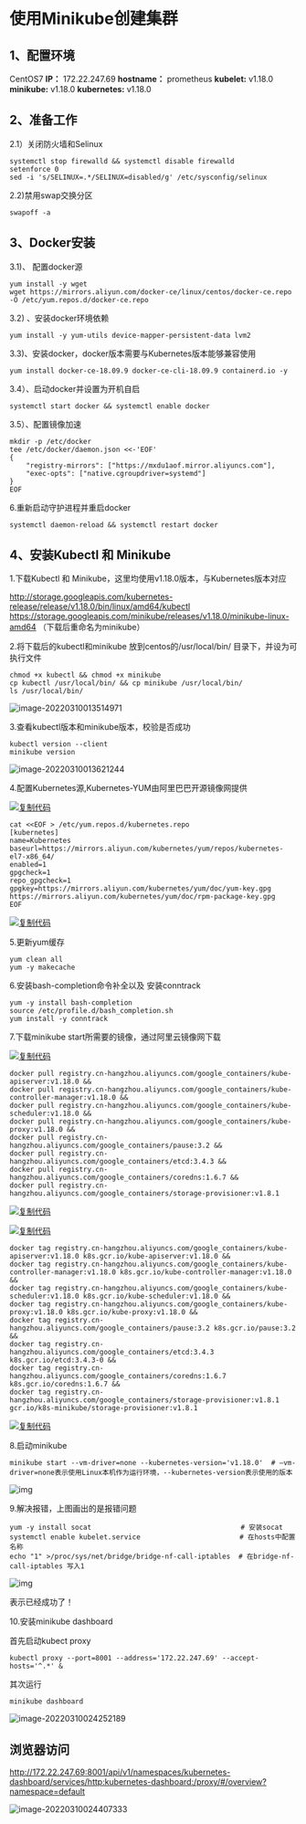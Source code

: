 # 使用Minikube创建集群

## 1、配置环境

CentOS7
**IP：**     			 	172.22.247.69
**hostname：**   	prometheus
**kubelet:**   		    v1.18.0
**minikube:**  		  v1.18.0
**kubernetes:**		v1.18.0



## 2、准备工作

2.1）关闭防火墙和Selinux

```
systemctl stop firewalld && systemctl disable firewalld
setenforce 0
sed -i 's/SELINUX=.*/SELINUX=disabled/g' /etc/sysconfig/selinux
```

2.2)禁用swap交换分区

```
swapoff -a 
```



## 3、Docker安装

3.1)、 配置docker源

```
yum install -y wget
wget https://mirrors.aliyun.com/docker-ce/linux/centos/docker-ce.repo -O /etc/yum.repos.d/docker-ce.repo
```

3.2) 、安装docker环境依赖

```
yum install -y yum-utils device-mapper-persistent-data lvm2
```

3.3)、安装docker，docker版本需要与Kubernetes版本能够兼容使用

```
yum install docker-ce-18.09.9 docker-ce-cli-18.09.9 containerd.io -y 
```

3.4）、启动docker并设置为开机自启

```
systemctl start docker && systemctl enable docker
```

3.5）、配置镜像加速

```
mkdir -p /etc/docker 
tee /etc/docker/daemon.json <<-'EOF'
{
    "registry-mirrors": ["https://mxdu1aof.mirror.aliyuncs.com"], 
    "exec-opts": ["native.cgroupdriver=systemd"]
}
EOF
```



6.重新启动守护进程并重启docker

```
systemctl daemon-reload && systemctl restart docker
```





## 4、安装Kubectl 和 Minikube

1.下载Kubectl 和 Minikube，这里均使用v1.18.0版本，与Kubernetes版本对应

http://storage.googleapis.com/kubernetes-release/release/v1.18.0/bin/linux/amd64/kubectl
https://storage.googleapis.com/minikube/releases/v1.18.0/minikube-linux-amd64 （下载后重命名为minikube）

2.将下载后的kubectl和minikube 放到centos的/usr/local/bin/ 目录下，并设为可执行文件

```
chmod +x kubectl && chmod +x minikube
cp kubectl /usr/local/bin/ && cp minikube /usr/local/bin/
ls /usr/local/bin/
```

![image-20220310013514971](C:\Users\小贤\AppData\Roaming\Typora\typora-user-images\image-20220310013514971.png)



3.查看kubectl版本和minikube版本，校验是否成功

```
kubectl version --client
minikube version
```

![image-20220310013621244](C:\Users\小贤\AppData\Roaming\Typora\typora-user-images\image-20220310013621244.png)



4.配置Kubernetes源,Kubernetes-YUM由阿里巴巴开源镜像网提供

[![复制代码](https://common.cnblogs.com/images/copycode.gif)](javascript:void(0);)

```
cat <<EOF > /etc/yum.repos.d/kubernetes.repo
[kubernetes]
name=Kubernetes
baseurl=https://mirrors.aliyun.com/kubernetes/yum/repos/kubernetes-el7-x86_64/
enabled=1
gpgcheck=1
repo_gpgcheck=1
gpgkey=https://mirrors.aliyun.com/kubernetes/yum/doc/yum-key.gpg https://mirrors.aliyun.com/kubernetes/yum/doc/rpm-package-key.gpg
EOF
```

[![复制代码](https://common.cnblogs.com/images/copycode.gif)](javascript:void(0);)

5.更新yum缓存

```
yum clean all
yum -y makecache
```

6.安装bash-completion命令补全以及 安装conntrack

```
yum -y install bash-completion
source /etc/profile.d/bash_completion.sh
yum install -y conntrack
```

7.下载minikube start所需要的镜像，通过阿里云镜像网下载

[![复制代码](https://common.cnblogs.com/images/copycode.gif)](javascript:void(0);)

```
docker pull registry.cn-hangzhou.aliyuncs.com/google_containers/kube-apiserver:v1.18.0 &&
docker pull registry.cn-hangzhou.aliyuncs.com/google_containers/kube-controller-manager:v1.18.0 &&
docker pull registry.cn-hangzhou.aliyuncs.com/google_containers/kube-scheduler:v1.18.0 &&
docker pull registry.cn-hangzhou.aliyuncs.com/google_containers/kube-proxy:v1.18.0 &&
docker pull registry.cn-hangzhou.aliyuncs.com/google_containers/pause:3.2 &&
docker pull registry.cn-hangzhou.aliyuncs.com/google_containers/etcd:3.4.3 &&
docker pull registry.cn-hangzhou.aliyuncs.com/google_containers/coredns:1.6.7 &&
docker pull registry.cn-hangzhou.aliyuncs.com/google_containers/storage-provisioner:v1.8.1
```

[![复制代码](https://common.cnblogs.com/images/copycode.gif)](javascript:void(0);)

[![复制代码](https://common.cnblogs.com/images/copycode.gif)](javascript:void(0);)

```
docker tag registry.cn-hangzhou.aliyuncs.com/google_containers/kube-apiserver:v1.18.0 k8s.gcr.io/kube-apiserver:v1.18.0 &&
docker tag registry.cn-hangzhou.aliyuncs.com/google_containers/kube-controller-manager:v1.18.0 k8s.gcr.io/kube-controller-manager:v1.18.0 &&
docker tag registry.cn-hangzhou.aliyuncs.com/google_containers/kube-scheduler:v1.18.0 k8s.gcr.io/kube-scheduler:v1.18.0 &&
docker tag registry.cn-hangzhou.aliyuncs.com/google_containers/kube-proxy:v1.18.0 k8s.gcr.io/kube-proxy:v1.18.0 &&
docker tag registry.cn-hangzhou.aliyuncs.com/google_containers/pause:3.2 k8s.gcr.io/pause:3.2 &&
docker tag registry.cn-hangzhou.aliyuncs.com/google_containers/etcd:3.4.3 k8s.gcr.io/etcd:3.4.3-0 &&
docker tag registry.cn-hangzhou.aliyuncs.com/google_containers/coredns:1.6.7 k8s.gcr.io/coredns:1.6.7 &&
docker tag registry.cn-hangzhou.aliyuncs.com/google_containers/storage-provisioner:v1.8.1 gcr.io/k8s-minikube/storage-provisioner:v1.8.1
```

[![复制代码](https://common.cnblogs.com/images/copycode.gif)](javascript:void(0);)

8.启动minikube

```
minikube start --vm-driver=none --kubernetes-version='v1.18.0'  # –vm-driver=none表示使用Linux本机作为运行环境，--kubernetes-version表示使用的版本
```

![img](https://img2020.cnblogs.com/blog/994830/202107/994830-20210708131216954-1092484153.png)

 9.解决报错，上图画出的是报错问题

```
yum -y install socat　　　　　　　　　　　　　　　　　　　　　　# 安装socat
systemctl enable kubelet.service　　　　　　　　　　　　　　 # 在hosts中配置名称
echo "1" >/proc/sys/net/bridge/bridge-nf-call-iptables  # 在bridge-nf-call-iptables 写入1
```

![img](https://img2020.cnblogs.com/blog/994830/202107/994830-20210708131806196-377530444.png)

 表示已经成功了！

10.安装minikube dashboard

首先启动kubect proxy

```
kubectl proxy --port=8001 --address='172.22.247.69' --accept-hosts='^.*' &
```

其次运行

```
minikube dashboard
```

![image-20220310024252189](C:\Users\小贤\AppData\Roaming\Typora\typora-user-images\image-20220310024252189.png)



##  浏览器访问

http://172.22.247.69:8001/api/v1/namespaces/kubernetes-dashboard/services/http:kubernetes-dashboard:/proxy/#/overview?namespace=default

![image-20220310024407333](C:\Users\小贤\AppData\Roaming\Typora\typora-user-images\image-20220310024407333.png)





































































